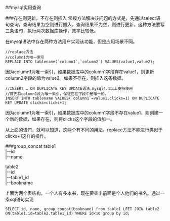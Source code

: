 ##mysql实用查询

###存在则更新，不存在则插入
常规方法解决该问题的方式是，先通过select语句查询，查询结果为空则进行插入，查询结果不为空，则进行更新。这种方法要写三条语句，执行两次数据库操作，效率比较低。

在mysql语法中存在两种方法用户实现该功能，但是应用场景不同。

```mysql
//replace方法
//column1为唯一索引
REPLACE INTO tablename(`column1`,`column2`) VALUES(value1,value2);
```
因为column1为唯一索引，如果数据库中的column1字段存在value1，则更新column2字段的值为value2。如果不存在，则插入这条数据。

```mysql
//INSERT … ON DUPLICATE KEY UPDATE语法,mysql4.1以上支持使用
//首先将column1设为唯一索引，保证它在字段中是唯一的。
INSERT INTO tablename VALUES(`column1`=value1,clicks=1) ON DUPLICATE KEY UPDATE clicks=clicks+1;
```
因为column1为唯一索引，如果数据库中的column1字段不存在value1，则创建一个新的数据，如果存在，则将clicks这个字段的值加一。

从上面的语句，就可以知道，这两个有不同的用法。replace方法不能进行类似于clicks+1这样的操作。

###group_concat
table1  
|--id  
|--name  

table2  
|--id  
|--table1_id  
|--bookname  

上面为两个表结构，一个人有多本书，现在要查出前面是个人他们的书名。通过一条sql语句实现

```mysql
SELECT id, name, group_concat(bookname) from table1 LFET JOIN table2 ON(table1.id=table2.table1_id) WHERE id<10 group by id;
```